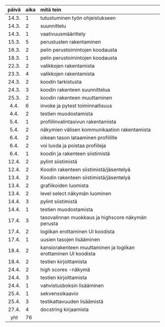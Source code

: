 
| päivä | aika | mitä tein  |
| :----:|:-----| :-----|
| 14.3. | 1    | tutustuminen työn ohjeistukseen |
| 14.3. | 2    | suunnittelu |
| 14.3. | 1    | vaativuusmäärittely |
| 15.3. | 5    | perustusten rakentaminen |
| 16.3. | 2    | pelin perustoimintojen koodausta |
| 18.3. | 1    | pelin perustoimintojen koodausta |
| 22.3. | 2    | valikkojen rakentamista |
| 23.3. | 4    | valikkojen rakentamista |
| 24.3. | 2    | koodin tarkistusta |
| 24.3. | 3    | koodin rakenteen suunnittelua |
| 25.3. | 2    | koodin rakenteen muuttaminen |
|  4.4. | 6    | invoke ja pytest toiminnallisuus |
|  4.4. | 2    | testien muodostamista |
|  5.4. | 1    | profiilinvalintasivun rakentamista | 
|  5.4. | 2    | näkymien välisen kommunikaation rakentamista |
|  6.4. | 2    | oikean tason lataaminen profiilille |
|  6.4. | 2    | voi luoda ja poistaa profiileja |
|  6.4. | 1    | koodin ja rakenteen siistimistä |
| 12.4. | 2    | pylint siistimistä |
| 12.4. | 2    | Koodin rakenteen siistimistä/jäsentelyä |
| 13.4. | 2    | Koodin rakenteen siistimistä/jäsentelyä |
| 13.4. | 2    | grafiikoiden luomista |
| 13.4. | 2    | level select näkymän luominen |
| 14.4. | 3    | pylint siistimistä |
| 14.4. | 1    | testien muodostamista |
| 17.4. | 3    | tasovalinnan muokkaus ja highscore näkymän perusta|
| 17.4. | 2    | logiikan erottaminen UI koodista |
| 17.4. | 1    | uusien tasojen lisääminen |
| 18.4. | 2    | kansiorakenteen muuttaminen ja logiikan erottaminen UI koodista|
| 18.4. | 2    | testien kirjoittamista |
| 24.4. | 2    | high scores -näkymä |
| 24.4. | 3    | testien kirjoittamista |
| 24.4. | 1    | vahvistusboksin lisääminen |
| 25.4. | 1    | sekvenssikaavio |
| 25.4. | 3    | testikattavuuden lisäämistä |
| 27.4. | 4    | docstring kirjaamista |
| yht   | 76   | | 
